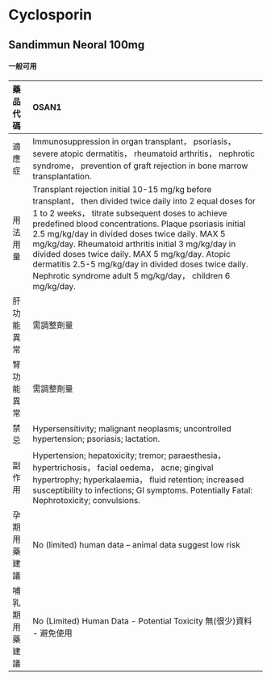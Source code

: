 # Cyclosporin

## Sandimmun Neoral 100mg

#### 一般可用

| 藥品代碼       | OSAN1                                                                                                                                                                                                                                                                                                                                                                                                                                                                                                       |
|:---------------|:------------------------------------------------------------------------------------------------------------------------------------------------------------------------------------------------------------------------------------------------------------------------------------------------------------------------------------------------------------------------------------------------------------------------------------------------------------------------------------------------------------|
| 適應症         | Immunosuppression in organ transplant， psoriasis， severe atopic dermatitis， rheumatoid arthritis， nephrotic syndrome， prevention of graft rejection in bone marrow transplantation.                                                                                                                                                                                                                                                                                                                    |
| 用法用量       | Transplant rejection initial 10-15 mg/kg before transplant， then divided twice daily into 2 equal doses for 1 to 2 weeks， titrate subsequent doses to achieve predefined blood concentrations. Plaque psoriasis initial 2.5 mg/kg/day in divided doses twice daily. MAX 5 mg/kg/day. Rheumatoid arthritis initial 3 mg/kg/day in divided doses twice daily. MAX 5 mg/kg/day. Atopic dermatitis 2.5-5 mg/kg/day in divided doses twice daily. Nephrotic syndrome adult 5 mg/kg/day， children 6 mg/kg/day. |
| 肝功能異常     | 需調整劑量                                                                                                                                                                                                                                                                                                                                                                                                                                                                                                  |
| 腎功能異常     | 需調整劑量                                                                                                                                                                                                                                                                                                                                                                                                                                                                                                  |
| 禁忌           | Hypersensitivity; malignant neoplasms; uncontrolled hypertension; psoriasis; lactation.                                                                                                                                                                                                                                                                                                                                                                                                                     |
| 副作用         | Hypertension; hepatoxicity; tremor; paraesthesia， hypertrichosis， facial oedema， acne; gingival hypertrophy; hyperkalaemia， fluid retention; increased susceptibility to infections; GI symptoms. Potentially Fatal: Nephrotoxicity; convulsions.                                                                                                                                                                                                                                                       |
| 孕期用藥建議   | No (limited) human data – animal data suggest low risk                                                                                                                                                                                                                                                                                                                                                                                                                                                      |
| 哺乳期用藥建議 | No (Limited) Human Data - Potential Toxicity 無(很少)資料 - 避免使用                                                                                                                                                                                                                                                                                                                                                                                                                                        |

